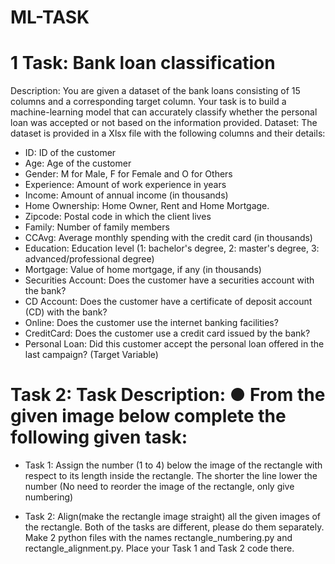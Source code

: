 # ML-TASK
# 1 Task: Bank loan classification
Description:
You are given a dataset of the bank loans consisting of 15 columns and a corresponding
target column. Your task is to build a machine-learning model that can accurately classify
whether the personal loan was accepted or not based on the information provided.
Dataset:
The dataset is provided in a Xlsx file with the following columns and their details:
+ ID: ID of the customer
+ Age: Age of the customer
+ Gender: M for Male, F for Female and O for Others
+ Experience: Amount of work experience in years
+ Income: Amount of annual income (in thousands)
+ Home Ownership: Home Owner, Rent and Home Mortgage.
+ Zipcode: Postal code in which the client lives
+ Family: Number of family members
+ CCAvg: Average monthly spending with the credit card (in thousands)
+ Education: Education level (1: bachelor's degree, 2: master's degree, 3:
advanced/professional degree)
+ Mortgage: Value of home mortgage, if any (in thousands)
+ Securities Account: Does the customer have a securities account with the bank?
+ CD Account: Does the customer have a certificate of deposit account (CD) with the
bank?
+ Online: Does the customer use the internet banking facilities?
+ CreditCard: Does the customer use a credit card issued by the bank?
+ Personal Loan: Did this customer accept the personal loan offered in the last campaign?
(Target Variable)

# Task 2: Task Description: ● From the given image below complete the following given task:
+ Task 1: Assign the number (1 to 4) below the image of the rectangle with respect to its length
  inside the rectangle. The shorter the line lower the number (No need to reorder the image of the
  rectangle, only give numbering)

+ Task 2: Align(make the rectangle image straight) all the given images of the rectangle. Both
  of the tasks are different, please do them separately.
  Make 2 python files with the names rectangle_numbering.py and rectangle_alignment.py.
 Place your Task 1 and Task 2 code there.
